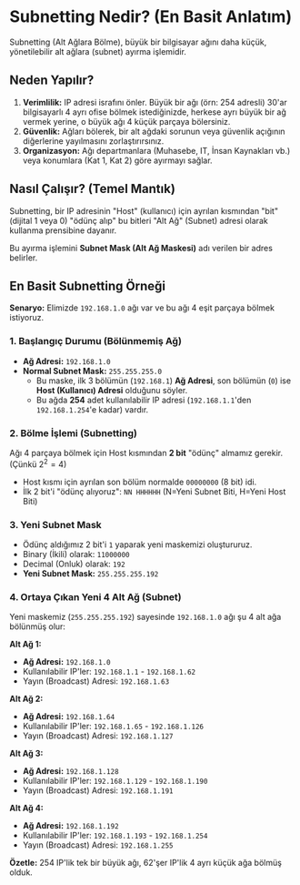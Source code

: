 # Subnetting Nedir? (En Basit Anlatım)

Subnetting (Alt Ağlara Bölme), büyük bir bilgisayar ağını daha küçük, yönetilebilir alt ağlara (subnet) ayırma işlemidir.

## Neden Yapılır?

1.  **Verimlilik:** IP adresi israfını önler. Büyük bir ağı (örn: 254 adresli) 30'ar bilgisayarlı 4 ayrı ofise bölmek istediğinizde, herkese ayrı büyük bir ağ vermek yerine, o büyük ağı 4 küçük parçaya bölersiniz.
2.  **Güvenlik:** Ağları bölerek, bir alt ağdaki sorunun veya güvenlik açığının diğerlerine yayılmasını zorlaştırırsınız.
3.  **Organizasyon:** Ağı departmanlara (Muhasebe, IT, İnsan Kaynakları vb.) veya konumlara (Kat 1, Kat 2) göre ayırmayı sağlar.

## Nasıl Çalışır? (Temel Mantık)

Subnetting, bir IP adresinin "Host" (kullanıcı) için ayrılan kısmından "bit" (dijital 1 veya 0) "ödünç alıp" bu bitleri "Alt Ağ" (Subnet) adresi olarak kullanma prensibine dayanır.

Bu ayırma işlemini **Subnet Mask (Alt Ağ Maskesi)** adı verilen bir adres belirler.

## En Basit Subnetting Örneği

**Senaryo:** Elimizde `192.168.1.0` ağı var ve bu ağı 4 eşit parçaya bölmek istiyoruz.

### 1. Başlangıç Durumu (Bölünmemiş Ağ)

* **Ağ Adresi:** `192.168.1.0`
* **Normal Subnet Mask:** `255.255.255.0`
    * Bu maske, ilk 3 bölümün (`192.168.1`) **Ağ Adresi**, son bölümün (`0`) ise **Host (Kullanıcı) Adresi** olduğunu söyler.
    * Bu ağda **254** adet kullanılabilir IP adresi (`192.168.1.1`'den `192.168.1.254`'e kadar) vardır.

### 2. Bölme İşlemi (Subnetting)

Ağı 4 parçaya bölmek için Host kısmından **2 bit** "ödünç" almamız gerekir. (Çünkü $2^2 = 4$)

* Host kısmı için ayrılan son bölüm normalde `00000000` (8 bit) idi.
* İlk 2 bit'i "ödünç alıyoruz": `NN HHHHHH` (N=Yeni Subnet Biti, H=Yeni Host Biti)

### 3. Yeni Subnet Mask

* Ödünç aldığımız 2 bit'i `1` yaparak yeni maskemizi oluştururuz.
* Binary (İkili) olarak: `11000000`
* Decimal (Onluk) olarak: `192`
* **Yeni Subnet Mask:** `255.255.255.192`

### 4. Ortaya Çıkan Yeni 4 Alt Ağ (Subnet)

Yeni maskemiz (`255.255.255.192`) sayesinde `192.168.1.0` ağı şu 4 alt ağa bölünmüş olur:

**Alt Ağ 1:**
* **Ağ Adresi:** `192.168.1.0`
* Kullanılabilir IP'ler: `192.168.1.1` - `192.168.1.62`
* Yayın (Broadcast) Adresi: `192.168.1.63`

**Alt Ağ 2:**
* **Ağ Adresi:** `192.168.1.64`
* Kullanılabilir IP'ler: `192.168.1.65` - `192.168.1.126`
* Yayın (Broadcast) Adresi: `192.168.1.127`

**Alt Ağ 3:**
* **Ağ Adresi:** `192.168.1.128`
* Kullanılabilir IP'ler: `192.168.1.129` - `192.168.1.190`
* Yayın (Broadcast) Adresi: `192.168.1.191`

**Alt Ağ 4:**
* **Ağ Adresi:** `192.168.1.192`
* Kullanılabilir IP'ler: `192.168.1.193` - `192.168.1.254`
* Yayın (Broadcast) Adresi: `192.168.1.255`

**Özetle:** 254 IP'lik tek bir büyük ağı, 62'şer IP'lik 4 ayrı küçük ağa bölmüş olduk.
